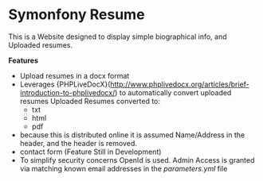 <h1>Symonfony Resume</h1>

This is a Website designed to display simple biographical info,
and Uploaded resumes.

**Features**
  - Upload resumes in a docx format
  - Leverages {PHPLiveDocX}(http://www.phplivedocx.org/articles/brief-introduction-to-phplivedocx/) to automatically convert uploaded resumes
    Uploaded Resumes converted to:
    + txt
    + html
    + pdf
  - because this is distributed online it is assumed Name/Address in the header,
    and the header is removed.
  - contact form (Feature Still in Development)
  - To simplify security concerns OpenId is used.
    Admin Access is granted via matching known email addresses in the *parameters.yml* file

